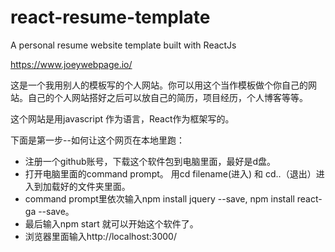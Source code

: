# react-resume-template
A personal resume website template built with ReactJs

https://www.joeywebpage.io/

这是一个我用别人的模板写的个人网站。你可以用这个当作模板做个你自己的网站。自己的个人网站搭好之后可以放自己的简历，项目经历，个人博客等等。

这个网站是用javascript 作为语言，React作为框架写的。

下面是第一步--如何让这个网页在本地里跑：

* 注册一个github账号，下载这个软件包到电脑里面，最好是d盘。
* 打开电脑里面的command prompt。 用cd filename(进入) 和 cd..（退出）进入到加载好的文件夹里面。
* command prompt里依次输入npm install jquery --save, npm install react-ga --save。
* 最后输入npm start 就可以开始这个软件了。
* 浏览器里面输入http://localhost:3000/
